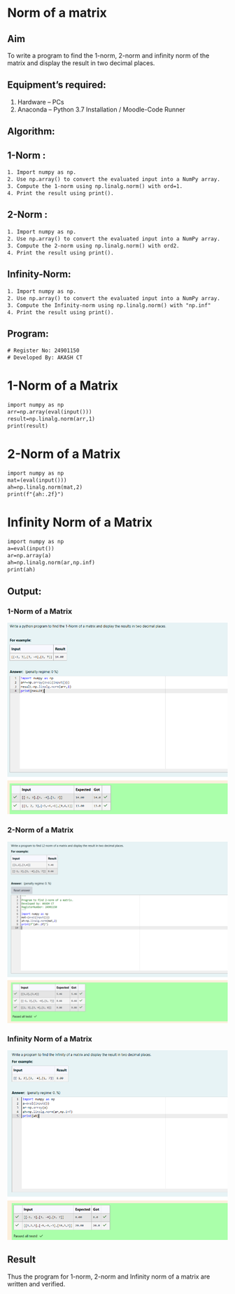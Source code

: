 # Norm of a matrix
## Aim
To write a program to find the 1-norm, 2-norm and infinity norm of the matrix and display the result in two decimal places.
## Equipment’s required:
1.	Hardware – PCs
2.	Anaconda – Python 3.7 Installation / Moodle-Code Runner
## Algorithm:
## 1-Norm :
	1. Import numpy as np.
	2. Use np.array() to convert the evaluated input into a NumPy array.
	3. Compute the 1-norm using np.linalg.norm() with ord=1.
	4. Print the result using print().
## 2-Norm :
	1. Import numpy as np.
	2. Use np.array() to convert the evaluated input into a NumPy array.
	3. Compute the 2-norm using np.linalg.norm() with ord2.
	4. Print the result using print().
## Infinity-Norm:
	1. Import numpy as np.
	2. Use np.array() to convert the evaluated input into a NumPy array.
	3. Compute the Infinity-norm using np.linalg.norm() with "np.inf"
	4. Print the result using print().
## Program:
```
# Register No: 24901150
# Developed By: AKASH CT
```
# 1-Norm of a Matrix
```
import numpy as np
arr=np.array(eval(input()))
result=np.linalg.norm(arr,1)
print(result)
```
# 2-Norm of a Matrix
```
import numpy as np
mat=(eval(input()))
ah=np.linalg.norm(mat,2)
print(f"{ah:.2f}")
```
# Infinity Norm of a Matrix
```
import numpy as np
a=eval(input())
ar=np.array(a)
ah=np.linalg.norm(ar,np.inf)
print(ah)
```
## Output:
### 1-Norm of a Matrix
![alt text](image-2.png)
### 2-Norm of a Matrix
![OUTPUT](image-1.png)
### Infinity Norm of a Matrix
![oUTPUT](image.png)

## Result
Thus the program for 1-norm, 2-norm and Infinity norm of a matrix are written and verified.

